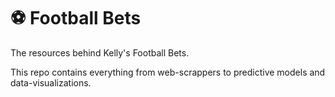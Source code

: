 # :soccer: Football Bets

The resources behind Kelly's Football Bets. 

This repo contains everything from web-scrappers to predictive models and data-visualizations.


